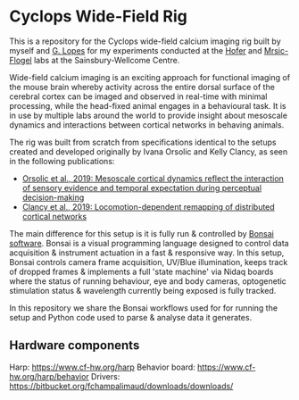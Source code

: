 # Cyclops Wide-Field Rig
This is a repository for the Cyclops wide-field calcium imaging rig built by myself and [G. Lopes](https://neurogears.org/) for my experiments conducted at the [Hofer](https://www.sainsburywellcome.org/web/groups/hofer-lab) and [Mrsic-Flogel](https://www.sainsburywellcome.org/web/groups/mrsic-flogel-lab) labs at the Sainsbury-Wellcome Centre.

Wide-field calcium imaging is an exciting approach for functional imaging of the mouse brain whereby activity across the entire dorsal surface of the cerebral cortex can be imaged and observed in real-time with minimal processing, while the head-fixed animal engages in a behavioural task. It is in use by multiple labs around the world to provide insight about mesoscale dynamics and interactions between cortical networks in behaving animals.

The rig was built from scratch from specifications identical to the setups created and developed originally by Ivana Orsolic and Kelly Clancy, as seen in the following publications:
- [Orsolic et al., 2019: Mesoscale cortical dynamics reflect the interaction of sensory evidence and temporal expectation during perceptual decision-making](https://www.biorxiv.org/content/10.1101/552026v1)
- [Clancy et al., 2019: Locomotion-dependent remapping of distributed cortical networks](https://www.nature.com/articles/s41593-019-0357-8)

The main difference for this setup is it is fully run & controlled by [Bonsai software](https://bonsai-rx.org/). Bonsai is a visual programming language designed to control data acquisition & instrument actuation in a fast & responsive way. In this setup, Bonsai controls camera frame acquisition, UV/Blue illumination, keeps track of dropped frames & implements a full 'state machine' via Nidaq boards where the status of running behaviour, eye and body cameras, optogenetic stimulation status & wavelength currently being exposed is fully tracked.

In this repository we share the Bonsai workflows used for for running the setup and Python code used to parse & analyse data it generates.

## Hardware components
Harp: https://www.cf-hw.org/harp
Behavior board: https://www.cf-hw.org/harp/behavior
Drivers: https://bitbucket.org/fchampalimaud/downloads/downloads/
